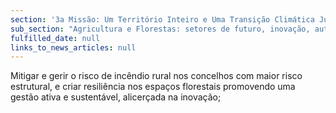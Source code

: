 ```yaml
---
section: '3a Missão: Um Território Inteiro e Uma Transição Climática Justa'
sub_section: "Agricultura e Florestas: setores de futuro, inovação, autonomia e investimento"
fulfilled_date: null
links_to_news_articles: null
---
```


Mitigar e gerir o risco de incêndio rural nos concelhos com maior risco estrutural, e criar resiliência nos espaços florestais promovendo uma gestão ativa e sustentável, alicerçada na inovação;